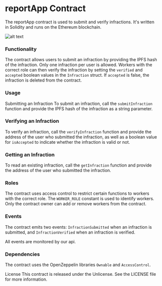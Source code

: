 # reportApp Contract
The reportApp contract is used to submit and verify infractions. It's written in Solidity and runs on the Ethereum blockchain.

![alt text](https://storage.googleapis.com/charliefiles/Screenshot%202023-04-02%20at%2016.00.25.png)

### Functionality
The contract allows users to submit an infraction by providing the IPFS hash of the infraction. Only one infraction per user is allowed. Workers with the correct role can then verify the infraction by setting the `verified` and `accepted` boolean values in the `Infraction` struct. If `accepted` is false, the infraction is deleted from the contract.

### Usage
Submitting an Infraction
To submit an infraction, call the `submitInfraction` function and provide the IPFS hash of the infraction as a string parameter.

### Verifying an Infraction
To verify an infraction, call the `verifyInfraction` function and provide the address of the user who submitted the infraction, as well as a boolean value for `isAccepted` to indicate whether the infraction is valid or not.

### Getting an Infraction
To read an existing infraction, call the `getInfraction` function and provide the address of the user who submitted the infraction.

### Roles
The contract uses access control to restrict certain functions to workers with the correct role. The `WORKER_ROLE` constant is used to identify workers. Only the contract owner can add or remove workers from the contract.

### Events
The contract emits two events: `InfractionSubmitted` when an infraction is submitted, and `InfractionVerified` when an infraction is verified.

All events are monitored by our api.

### Dependencies
The contract uses the OpenZeppelin libraries `Ownable` and `AccessControl`.

License
This contract is released under the Unlicense. See the LICENSE file for more information.